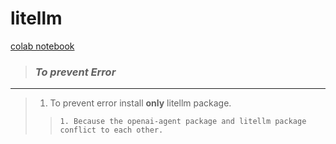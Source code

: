 # litellm
[colab notebook](https://colab.research.google.com/drive/1eL__kDpCwR35frHCVYh3eYlhgC3RezpV?usp=sharing)

> ### ***To prevent Error***
 _________________________
 
> 1. To prevent error install **only** litellm package.
>>     1. Because the openai-agent package and litellm package conflict to each other.


